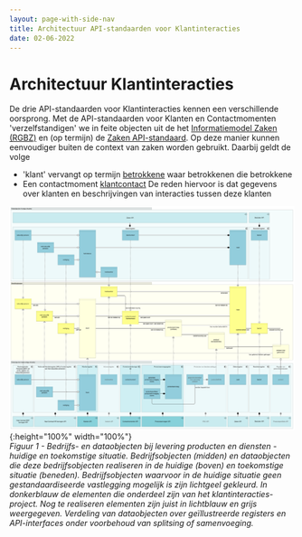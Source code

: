 ```yaml
---
layout: page-with-side-nav
title: Architectuur API-standaarden voor Klantinteracties
date: 02-06-2022
---
```

# Architectuur Klantinteracties
De drie API-standaarden voor Klantinteracties kennen een verschillende oorsprong. Met de API-standaarden voor Klanten en Contactmomenten 'verzelfstandigen' we in feite objecten uit de het [Informatiemodel Zaken (RGBZ)](https://www.gemmaonline.nl/index.php/RGBZ_2.0_in_ontwikkeling) en (op termijn) de [Zaken API-standaard](https://vng-realisatie.github.io/gemma-zaken/standaard/zaken/index). Op deze manier kunnen eenvoudiger buiten de context van zaken worden gebruikt. Daarbij geldt de volge
- 'klant' vervangt op termijn [betrokkene](https://www.gemmaonline.nl/index.php/Rgbz_2.0/doc/objecttype/betrokkene) waar betrokkenen die betrokkene
- Een contactmoment [klantcontact](https://www.gemmaonline.nl/index.php/Rgbz_2.0/doc/objecttype/klantcontact)
De reden hiervoor is dat gegevens over klanten en beschrijvingen van interacties tussen deze klanten

![Bedrijfs- en dataobjecten bij levering producten en diensten](./assets/objecten-bij-levering-producten-en-diensten.svg){:height="100%" width="100%"}<br>
*Figuur 1 - Bedrijfs- en dataobjecten bij levering producten en diensten - huidige en toekomstige situatie. Bedrijfsobjecten (midden) en dataobjecten die deze bedrijfsobjecten realiseren in de huidige (boven) en toekomstige situatie (beneden). Bedrijfsobjecten waarvoor in de huidige situatie geen gestandaardiseerde vastlegging mogelijk is zijn lichtgeel gekleurd. In donkerblauw de elementen die onderdeel zijn van het klantinteracties-project. Nog te realiseren elementen zijn juist in lichtblauw en grijs weergegeven. Verdeling van dataobjecten over geïllustreerde registers en API-interfaces onder voorbehoud van splitsing of samenvoeging.*
